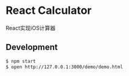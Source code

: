 # React Calculator

React实现iOS计算器

## Development

```bash
$ npm start
$ open http://127.0.0.1:3000/demo/demo.html
```
